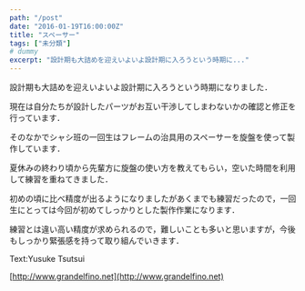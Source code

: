 ```yaml
---
path: "/post"
date: "2016-01-19T16:00:00Z"
title: "スペーサー"
tags: ["未分類"]
# dummy
excerpt: "設計期も大詰めを迎えいよいよ設計期に入ろうという時期に..."
---
```




[](19-1.jpg)

設計期も大詰めを迎えいよいよ設計期に入ろうという時期になりました．

現在は自分たちが設計したパーツがお互い干渉してしまわないかの確認と修正を行っています．

そのなかでシャシ班の一回生はフレームの治具用のスペーサーを旋盤を使って製作しています．

夏休みの終わり頃から先輩方に旋盤の使い方を教えてもらい，空いた時間を利用して練習を重ねてきました．

初めの頃に比べ精度が出るようになりましたがあくまでも練習だったので，一回生にとっては今回が初めてしっかりとした製作作業になります．

練習とは違い高い精度が求められるので，難しいことも多いと思いますが，今後もしっかり緊張感を持って取り組んでいきます．

Text:Yusuke Tsutsui

[http://www.grandelfino.net](http://www.grandelfino.net)

